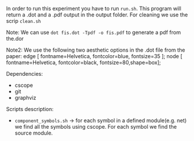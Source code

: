 In order to run this experiment you have to run `run.sh`. 
This program will return a .dot and a .pdf output in the output folder.
For cleaning we use the scrip `clean.sh`

Note: We can use `dot fis.dot -Tpdf -o fis.pdf` to generate a pdf from the.dor

Note2: We use the following two aesthetic options in the .dot file from the paper:
edge [ fontname=Helvetica, fontcolor=blue, fontsize=35 ];
node [ fontname=Helvetica, fontcolor=black, fontsize=80,shape=box];	

Dependencies:
* cscope
* git
* graphviz

Scripts description:
* `component_symbols.sh` -> for each symbol in a defined module(e.g. net) we find all the symbols using cscope. For each symbol we find the source module. 

